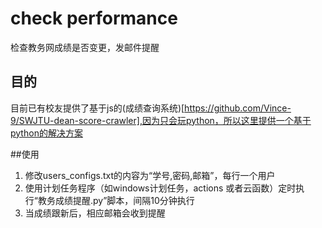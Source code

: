# check performance
 检查教务网成绩是否变更，发邮件提醒

## 目的
 目前已有校友提供了基于js的(成绩查询系统)[https://github.com/Vince-9/SWJTU-dean-score-crawler],因为只会玩python，所以这里提供一个基于python的解决方案

##使用
 1. 修改users_configs.txt的内容为“学号,密码,邮箱”，每行一个用户
 2. 使用计划任务程序（如windows计划任务，actions 或者云函数）定时执行“教务成绩提醒.py”脚本，间隔10分钟执行
 3. 当成绩跟新后，相应邮箱会收到提醒